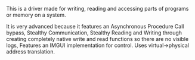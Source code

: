 This is a driver made for writing, reading and accessing parts of programs or memory on a system.

It is very advanced because it features an Asynchronous Procedure Call bypass, Stealthy Communication, Stealthy Reading and Writing through creating completely native write and read functions so there are no visible logs, Features an IMGUI implementation for control. Uses virtual->physical address translation.
